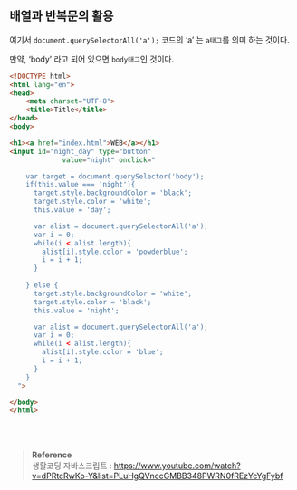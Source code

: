 ## 배열과 반복문의 활용

여기서 `document.querySelectorAll('a');` 코드의 ‘a’ 는 `a태그`를 의미 하는 것이다.

만약, ‘body’ 라고 되어 있으면 `body태그`인 것이다.

```html
<!DOCTYPE html>
<html lang="en">
<head>
    <meta charset="UTF-8">
    <title>Title</title>
</head>
<body>

<h1><a href="index.html">WEB</a></h1>
<input id="night_day" type="button" 
			 value="night" onclick="

    var target = document.querySelector('body');
    if(this.value === 'night'){
      target.style.backgroundColor = 'black';
      target.style.color = 'white';
      this.value = 'day';

      var alist = document.querySelectorAll('a');
      var i = 0;
      while(i < alist.length){
        alist[i].style.color = 'powderblue';
        i = i + 1;
      }
      
    } else {
      target.style.backgroundColor = 'white';
      target.style.color = 'black';
      this.value = 'night';

      var alist = document.querySelectorAll('a');
      var i = 0;
      while(i < alist.length){
        alist[i].style.color = 'blue';
        i = i + 1;
      }
    }
  ">

</body>
</html>
```

<br/><br/>

>**Reference** <br/>생활코딩 자바스크립트 : https://www.youtube.com/watch?v=dPRtcRwKo-Y&list=PLuHgQVnccGMBB348PWRN0fREzYcYgFybf